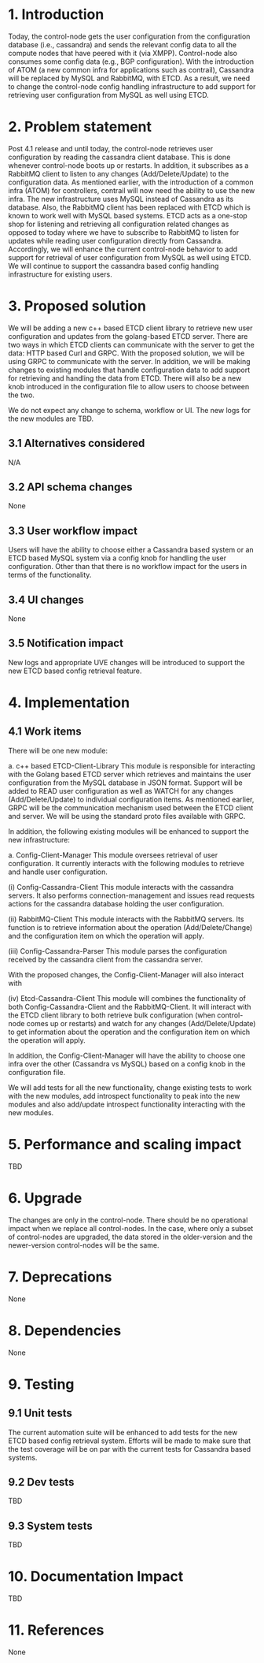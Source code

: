 # 1. Introduction
Today, the control-node gets the user configuration from the configuration 
database (i.e., cassandra) and sends the relevant config data to all the 
compute nodes that have peered with it (via XMPP). Control-node also consumes
some config data (e.g., BGP configuration). With the introduction of ATOM 
(a new common infra for applications such as contrail), Cassandra will be 
replaced by MySQL and RabbitMQ, with ETCD. As a result, we need to change 
the control-node config handling infrastructure to add support for 
retrieving user configuration from MySQL as well using ETCD.


# 2. Problem statement
Post 4.1 release and until today, the control-node retrieves user configuration 
by reading the cassandra client database. This is done whenever control-node 
boots up or restarts. In addition, it subscribes as a RabbitMQ client to listen 
to any changes (Add/Delete/Update) to the configuration data. As mentioned 
earlier, with the introduction of a common infra (ATOM) for controllers, 
contrail will now need the ability to use the new infra. The new infrastructure 
uses MySQL instead of Cassandra as its database. Also, the RabbitMQ client has 
been replaced with ETCD which is known to work well with MySQL based systems. 
ETCD acts as a one-stop shop for listening and retrieving all configuration 
related changes as opposed to today where we have to subscribe to RabbitMQ to 
listen for updates while reading user configuration directly from Cassandra.
Accordingly, we will enhance the current control-node behavior to add support 
for retrieval of user configuration from MySQL as well using ETCD. We will 
continue to support the cassandra based config handling infrastructure for 
existing users.

# 3. Proposed solution
We will be adding a new c++ based ETCD client library to retrieve new user 
configuration and updates from the golang-based ETCD server. There are two ways 
in which ETCD clients can communicate with the server to get the data: HTTP 
based Curl and GRPC. With the proposed solution, we will be using GRPC to 
communicate with the server. In addition, we will be making changes to existing 
modules that handle configuration data to add support for retrieving and 
handling the data from ETCD. There will also be a new knob introduced in the 
configuration file to allow users to choose between the two.

We do not expect any change to schema, workflow or UI. The new logs for the new 
modules are TBD.

## 3.1 Alternatives considered
N/A

## 3.2 API schema changes
None

## 3.3 User workflow impact
Users will have the ability to choose either a Cassandra based system or an 
ETCD based MySQL system via a config knob for handling the user configuration. 
Other than that there is no workflow impact for the users in terms of the 
functionality.

## 3.4 UI changes
None

## 3.5 Notification impact
New logs and appropriate UVE changes will be introduced to support the new ETCD 
based config retrieval feature.

# 4. Implementation
## 4.1 Work items
There will be one new module:

a. c++ based ETCD-Client-Library This module is responsible for interacting 
with the Golang based ETCD server which retrieves and maintains the user 
configuration from the MySQL database in JSON format. Support will be added 
to READ user configuration as well as WATCH for any changes (Add/Delete/Update) 
to individual configuration items. As mentioned earlier, GRPC will be the 
communication mechanism used between the ETCD client and server. We will be 
using the standard proto files available with GRPC.

In addition, the following existing modules will be enhanced to support the new 
infrastructure:

a. Config-Client-Manager This module oversees retrieval of user configuration. 
It currently interacts with the following modules to retrieve and handle user 
configuration.

(i) Config-Cassandra-Client This module interacts with the cassandra servers. 
It also performs connection-management and issues read requests actions for the 
cassandra database holding the user configuration.

(ii) RabbitMQ-Client This module interacts with the RabbitMQ servers. Its 
function is to retrieve information about the operation (Add/Delete/Change) and 
the configuration item on which the operation will apply.

(iii) Config-Cassandra-Parser This module parses the configuration received by 
the cassandra client from the cassandra server.

With the proposed changes, the Config-Client-Manager will also interact with 

(iv) Etcd-Cassandra-Client This module will combines the functionality of both 
Config-Cassandra-Client and the RabbitMQ-Client. It will interact with the ETCD 
client library to both retrieve bulk configuration (when control-node comes up 
or restarts) and watch for any changes (Add/Delete/Update) to get information 
about the operation and the configuration item on which the operation will 
apply.

In addition, the Config-Client-Manager will have the ability to choose one 
infra over the other (Cassandra vs MySQL) based on a config knob in the 
configuration file.

We will add tests for all the new functionality, change existing tests to work 
with the new modules, add introspect functionality to peak into the new modules 
and also add/update introspect functionality interacting with the new modules.

# 5. Performance and scaling impact
TBD

# 6. Upgrade

The changes are only in the control-node. There should be no operational impact 
when we replace all control-nodes. In the case, where only a subset of 
control-nodes are upgraded, the data stored in the older-version and the 
newer-version control-nodes will be the same.

# 7. Deprecations
None

# 8. Dependencies
None

# 9. Testing
## 9.1 Unit tests
The current automation suite will be enhanced to add tests for the new ETCD 
based config retrieval system. Efforts will be made to make sure that the test 
coverage will be on par with the current tests for Cassandra based systems.

## 9.2 Dev tests
TBD

## 9.3 System tests
TBD

# 10. Documentation Impact
TBD

# 11. References
None
